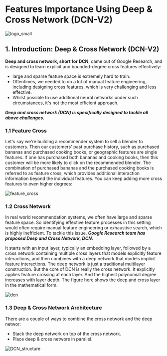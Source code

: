 # Features Importance Using Deep & Cross Network (DCN-V2)


![logo_small](https://user-images.githubusercontent.com/67468718/127299425-533f0a3c-c965-42a5-886a-5272170d9e0e.JPG)



## 1. Introduction: Deep & Cross Network (DCN-V2)

**Deep and cross network, short for DCN**, came out of Google Research, and is designed to learn explicit and bounded-degree cross features effectively:
 * large and sparse feature space is extremely hard to train.
 * Oftentimes, we needed to do a lot of manual feature engineering, including designing cross features, which is very challenging and less effective.
 * Whilst possible to use additional neural networks under such circumstances, it's not the most efficient approach.
 
***Deep and cross network (DCN) is specifically designed to tackle all above challenges.***


### 1.1 Feature Cross

Let's say we're building a recommender system to sell a blender to customers. Then our customers' past purchase history, such as purchased bananas and purchased cooking books, or geographic features are single features. If one has purchased both bananas and cooking books, then this customer will be more likely to click on the recommended blender. The combination of purchased bananas and the purchased cooking books is referred to as feature cross, which provides additional interaction information beyond the individual features. You can keep adding more cross features to even higher degrees:

![feature_cross](https://user-images.githubusercontent.com/67468718/135774082-c46d2f22-ea20-451c-af1a-ee4453f69176.JPG)

### 1.2 Cross Network

In real world recommendation systems, we often have large and sparse feature space. So identifying effective feature processes in this setting would often require manual feature engineering or exhaustive search, which is highly inefficient. To tackle this issue, ***Google Research team has proposed Deep and Cross Network, DCN.***

It starts with an input layer, typically an embedding layer, followed by a cross network containing multiple cross layers that models explicitly feature interactions, and then combines with a deep network that models implicit feature interactions. The deep network is just a traditional multilayer construction. But the core of DCN is really the cross network. It explicitly applies feature crossing at each layer. And the highest polynomial degree increases with layer depth. The figure here shows the deep and cross layer in the mathematical form.

![dcn](https://user-images.githubusercontent.com/67468718/135774206-d017c326-2568-49ce-ab13-98b696e6de84.JPG)

### 1.3 Deep & Cross Network Architecture

There are a couple of ways to combine the cross network and the deep networ:
 * Stack the deep network on top of the cross network.
 * Place deep & cross networs in parallel.
 
![DCN_structure](https://user-images.githubusercontent.com/67468718/135774992-b26eabcf-bd9e-40c2-b702-abb1cb193ff7.JPG)
